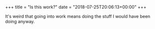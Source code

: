 +++
title = "Is this work?"
date = "2018-07-25T20:06:13+00:00"
+++

It's weird that going into work means doing the stuff I would have been doing anyway.
			